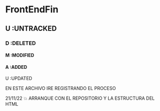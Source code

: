 #  FrontEndFin 

## U :UNTRACKED
### D :DELETED
#### M :MODIFIED
#### A :ADDED
U :UPDATED

EN ESTE ARCHIVO IRE REGISTRANDO EL PROCESO 

21/11/22  :collision: ARRANQUE CON EL REPOSITORIO Y LA ESTRUCTURA DEL HTML

